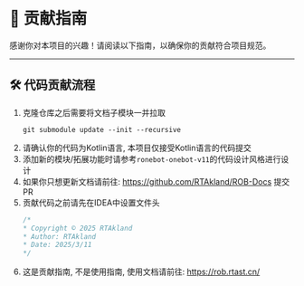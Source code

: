 # 🎯 贡献指南

感谢你对本项目的兴趣！请阅读以下指南，以确保你的贡献符合项目规范。

---

## 🛠️ 代码贡献流程

1. 克隆仓库之后需要将文档子模块一并拉取
   ```shell
   git submodule update --init --recursive
   ```
2. 请确认你的代码为Kotlin语言, 本项目仅接受Kotlin语言的代码提交
3. 添加新的模块/拓展功能时请参考`ronebot-onebot-v11`的代码设计风格进行设计
4. 如果你只想更新文档请前往: https://github.com/RTAkland/ROB-Docs 提交PR
5. 贡献代码之前请先在IDEA中设置文件头
   ```kotlin
   /*
   * Copyright © 2025 RTAkland
   * Author: RTAkland
   * Date: 2025/3/11
   */
   ```
6. 这是贡献指南, 不是使用指南, 使用文档请前往: https://rob.rtast.cn/